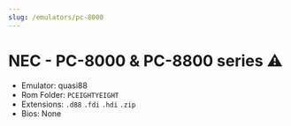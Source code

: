 ```yaml
---
slug: /emulators/pc-8000
---
```


# NEC - PC-8000 & PC-8800 series ⚠

- Emulator: quasi88
- Rom Folder: `PCEIGHTYEIGHT`
- Extensions: `.d88` `.fdi` `.hdi` `.zip`
- Bios: None
